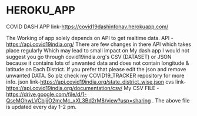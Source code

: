 # HEROKU_APP
COVID DASH APP
link-https://covid19dashinfonav.herokuapp.com/

The Working of app solely depends on API to get realtime data.
API - https://api.covid19india.org/
There are few changes in there API which takes place regularly
Which may lead to small impact on My dash app
I would not suggest you go through covid19india.org's CSV (DATASET) or JSON because it contains lots of unwanted data and does not contain longitude & latitude  on Each District.
If you prefer that please edit the json and remove unwanted DATA.
So plz check my COVID19_TRACKER repository for more info.
json link-https://api.covid19india.org/state_district_wise.json
cvs link-https://api.covid19india.org/documentation/csv/
My CSV FILE -https://drive.google.com/file/d/1-QseMOhwLVCbijjO2mcMc_xXL3Bd2rM8/view?usp=sharing .
The above file is updated every day 1-2 pm.
